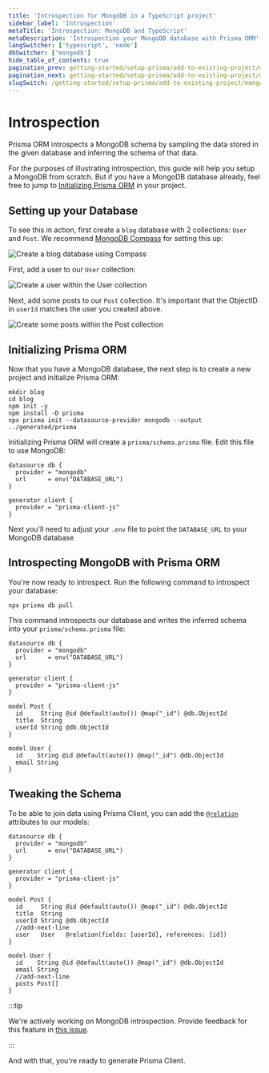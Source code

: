 ```yaml
---
title: 'Introspection for MongoDB in a TypeScript project'
sidebar_label: 'Introspection'
metaTitle: 'Introspection: MongoDB and TypeScript'
metaDescription: 'Introspection your MongoDB database with Prisma ORM'
langSwitcher: ['typescript', 'node']
dbSwitcher: ['mongodb']
hide_table_of_contents: true
pagination_prev: getting-started/setup-prisma/add-to-existing-project/mongodb/connect-your-database-typescript-mongodb
pagination_next: getting-started/setup-prisma/add-to-existing-project/mongodb/install-prisma-client-typescript-mongodb
slugSwitch: /getting-started/setup-prisma/add-to-existing-project/mongodb/introspection-
---
```


# Introspection

Prisma ORM introspects a MongoDB schema by sampling the data stored in the given database and inferring the schema of that data.

For the purposes of illustrating introspection, this guide will help you setup a MongoDB from scratch. But if you have a MongoDB database already, feel free to jump to [Initializing Prisma ORM](#initializing-prisma-orm) in your project.

## Setting up your Database

To see this in action, first create a `blog` database with 2 collections: `User` and `Post`. We recommend [MongoDB Compass](https://www.mongodb.com/products/tools/compass) for setting this up:

![Create a blog database using Compass](/img/getting-started/1-create-database.jpg)

First, add a user to our `User` collection:

![Create a user within the User collection](/img/getting-started/2-create-user.jpg)

Next, add some posts to our `Post` collection. It's important that the ObjectID in `userId` matches the user you created above.

![Create some posts within the Post collection](/img/getting-started/3-create-posts.jpg)

## Initializing Prisma ORM

Now that you have a MongoDB database, the next step is to create a new project and initialize Prisma ORM:

```terminal copy
mkdir blog
cd blog
npm init -y
npm install -D prisma
npx prisma init --datasource-provider mongodb --output ../generated/prisma
```

Initializing Prisma ORM will create a `prisma/schema.prisma` file. Edit this file to use MongoDB:

```prisma file=prisma/schema.prisma showLineNumbers
datasource db {
  provider = "mongodb"
  url      = env("DATABASE_URL")
}

generator client {
  provider = "prisma-client-js"
}
```

Next you'll need to adjust your `.env` file to point the `DATABASE_URL` to your MongoDB database

## Introspecting MongoDB with Prisma ORM

You're now ready to introspect. Run the following command to introspect your database:

```terminal copy
npx prisma db pull
```

This command introspects our database and writes the inferred schema into your `prisma/schema.prisma` file:

```prisma file=prisma/schema.prisma showLineNumbers
datasource db {
  provider = "mongodb"
  url      = env("DATABASE_URL")
}

generator client {
  provider = "prisma-client-js"
}

model Post {
  id     String @id @default(auto()) @map("_id") @db.ObjectId
  title  String
  userId String @db.ObjectId
}

model User {
  id    String @id @default(auto()) @map("_id") @db.ObjectId
  email String
}
```

## Tweaking the Schema

To be able to join data using Prisma Client, you can add the [`@relation`](/orm/reference/prisma-schema-reference#relation) attributes to our models:

```prisma file=prisma/schema.prisma highlight=14;add|20;add showLineNumbers
datasource db {
  provider = "mongodb"
  url      = env("DATABASE_URL")
}

generator client {
  provider = "prisma-client-js"
}

model Post {
  id     String @id @default(auto()) @map("_id") @db.ObjectId
  title  String
  userId String @db.ObjectId
  //add-next-line
  user   User   @relation(fields: [userId], references: [id])
}

model User {
  id    String @id @default(auto()) @map("_id") @db.ObjectId
  email String
  //add-next-line
  posts Post[]
}
```

:::tip

We're actively working on MongoDB introspection. Provide feedback for this feature in [this issue](https://github.com/prisma/prisma/issues/8241).

:::

And with that, you're ready to generate Prisma Client.
